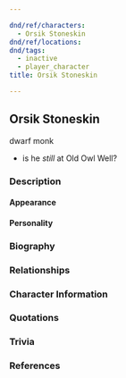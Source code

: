 ```yaml
---

dnd/ref/characters:
  - Orsik Stoneskin
dnd/ref/locations:
dnd/tags:
  - inactive
  - player_character
title: Orsik Stoneskin

---
```


## Orsik Stoneskin

dwarf monk

- is he _still_ at Old Owl Well?

### Description

#### Appearance

#### Personality

### Biography

### Relationships

### Character Information

### Quotations

### Trivia

### References

